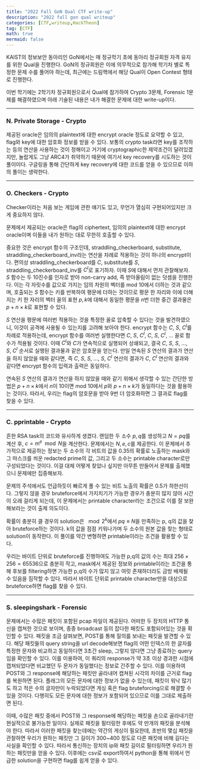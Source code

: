 ```yaml
---
title: "2022 Fall GoN Qual CTF write-up"
description: "2022 fall gon qual writeup"
categories: [CTF,writeup,HackTheon]
tag: [CTF]
math: true
mermaid: false
---
```


KAIST의 정보보안 동아리인 GoN에서는 매 정규학기 초에 동아리 정규회원 자격 유지를 위한 Qual을 진행한다. GoN의 정규회원은 이에 의무적으로 참가해 학기차 별로 특정한 문제 수를 풀어야 하는데, 최근에는 드림핵에서 해당 Qual이 Open Contest 형태로 진행한다.

이번 학기에는 2학기차 정규회원으로서 Qual에 참가하여 Crypto 3문제, Forensic 1문제를 해결하였으며 아래 기술된 내용은 내가 해결한 문제에 대한 write-up이다.

---

### N. Private Storage - Crypto

제공된 oracle은 임의의 plaintext에 대한 encrypt oracle 정도로 요약할 수 있고, flag와 key에 대한 암호화 정보를 받을 수 있다. 보통의 crypto task라면 key를 조작하는 등의 연산을 사용하는 것이 정해이고 거기에 cryptographic한 제약조건이 달려있겠지만, 놀랍게도 그냥 ARC4가 취약하기 때문에 여기서 key recovery를 시도하는 것이 풀이이다. 구글링을 통해 간단하게 key recovery에 대한 코드를 얻을 수 있으므로 이하의 풀이는 생략한다.

---

### O. Checkers - Crypto

Checker이라는 처음 보는 게임에 관한 얘기도 있고, 무언가 열심히 구현되어있지만 크게 중요하지 않다.

문제에서 제공되는 oracle은 flag의 ciphertext, 임의의 plaintext에 대한 encrypt oracle이며 이들을 내가 원하는 대로 무한히 호출할 수 있다.

중요한 것은 encrypt 함수의 구조인데, straddling_checkerboard, substitute, straddling_checkerboard_inv라는 연산을 차례로 적용하는 것이 하나의 encrypt이다. 편의상 straddling_checkerboard를 $C$, substitute를 $S$, straddling_checkerboard_inv를 $C^I$로 표기하자. 이때 $S$에 대해서 먼저 관찰해보자. $S$ 함수는 두 10진수를 인자로 받아 non-carry add, 즉 받아올림이 없는 덧셈을 진행한다. 이는 각 자릿수를 값으로 가지는 임의 차원의 벡터를 mod 10에서 더하는 것과 같으며, 호출되는 $S$ 함수는 키를 반복하여 평문에 더하는 것이므로 평문 한 자리와 이에 더해지는 키 한 자리의 벡터 꼴의 표현 $p,k$에 대해서 동일한 평문을 $n$번 더한 중간 결과물은 $p+n\times k$로 표현할 수 있다.

$S$ 연산을 평문에 여러번 적용하는 것을 특정한 꼴로 압축할 수 있다는 것을 발견하였으니, 이것이 공격에 사용될 수 있는지를 고려해 보아야 한다. encrypt 함수는 $C$, $S$, $C^I$를 차례로 적용하는데, encrypt 함수를 여러번 실행한다면 $C$, $S$, $C^I$, $C$, $S$, $C^I$, ... 꼴로 함수가 적용될 것이다. 이때 $C^I$와 $C$가 연속적으로 실행되어 상쇄되고, 결국 $C$, $S$, $S$, ..., $S$, $C^I$ 순서로 실행된 결과물과 같은 암호문을 얻는다. 만일 연속된 $S$ 연산의 결과가 연산을 하지 않았을 때와 같다면, 즉 $C$, $S$, $S$, ..., $S$, $C^I$ 연산의 결과가 $C$, $C^I$ 연산의 결과와 같다면 encrypt 함수의 입력과 출력은 동일하다.

연속된 $S$ 연산의 결과가 연산을 하지 않았을 때와 같기 위해서 생각할 수 있는 간단한 방법은 $p+n\times k$에서 $n$이 10이면 mod 10에서 $p$와 $p+n\times k$가 동일하다는 것을 활용하는 것이다. 따라서, 우리는 flag의 암호문을 받아 9번 더 암호화하면 그 결과로 flag를 찾을 수 있다.

---

### C. pprintable - Crypto

흔한 RSA task의 코드와 유사하게 생겼다. 랜덤한 두 소수 $p,q$를 생성하고 $N=pq$를 계산 후, $c=m^e \mod N$을 계산한다. 문제에서는 $N,e,c$를 제공한다. 이 문제에서 추가적으로 제공하는 정보는 두 소수의 각 비트의 값을 0.35의 확률로 노출하는 mask와 그 마스크를 씌운 redacted prime의 값, 그리고 두 소수는 printable character로만 구성되었다는 것이다. 이걸 대체 어떻게 찾았나 싶지만 아무튼 만들어서 문제를 출제했으니 문제에만 집중해보자.

문제의 주석에서도 언급하듯이 빠르게 풀 수 있는 비트 노출의 확률은 0.5가 하한선이다. 그렇지 않을 경우 bruteforce에서 가지치기가 가능한 경우가 충분히 많지 않아 시간이 오래 걸리게 되는데, 이 문제에서는 printable character라는 조건으로 이를 잘 보완해보라는 것이 출제 의도이다.

확률이 충분히 클 경우의 solution은 $\mod 2^k$에서 $pq\equiv N$을 만족하는 p, q의 값을 찾아 bruteforce하는 것이다. k의 값을 점점 키워나가며 두 소수의 원본 값을 찾는 형태로 solution이 동작한다. 이 풀이를 약간 변형하면 printable이라는 조건을 활용할 수 있다.

우리는 바이트 단위로 bruteforce를 진행하여도 가능한 p,q의 값의 수는 최대 $256\times256=65536$으로 충분히 작고, mask에서 제공된 정보와 printable이라는 조건을 통해 후보를 filtering하면 가능한 p,q의 수가 많지 않고 여럿 존재하더라도 금방 배제될 수 있음을 짐작할 수 있다. 따라서 바이트 단위로 printable character만을 대상으로 bruteforce하면 flag를 찾을 수 있다.

---

### S. sleepingshark - Forensic

문제에서는 수많은 패킷이 포함된 pcap 파일이 제공된다. 어떠한 두 장치의 HTTP 통신을 캡쳐한 것으로 보이며, 종종 broadcast 등의 잡다한 패킷도 포함되어있는 것을 확인할 수 있다. 패킷을 조금 살펴보면, POST를 통해 질의를 보내는 패킷을 발견할 수 있다. 해당 패킷들의 query string을 url decode해보면 flag의 어떤 인덱스의 한 글자를 특정한 문자와 비교하고 동일하다면 3초간 sleep, 그렇지 않다면 그냥 종료하는 query임을 확인할 수 있다. 이를 이용하여, 이 쿼리의 response가 약 3초 이상 경과한 시점에 캡쳐되었다면 비교했던 두 문자가 동일했다는 정보로 간주할 수 있다. 이를 이용하여 POST와 그 response에 해당하는 패킷만 골라내어 캡쳐된 시각의 차이를 근거로 flag를 복원하면 된다. 플래그의 모든 문자에 대한 정보가 없을 수 있는데, 패킷이 워낙 많기도 하고 적은 수의 글자만이 누락되었다면 게싱 혹은 flag bruteforcing으로 해결할 수 있을 것이다. 다행히도 모든 문자에 대한 정보가 포함되어 있으므로  이를 그대로 제출하면 된다.

이때, 수많은 패킷 중에서 POST와 그 response에 해당하는 패킷을 손으로 골라내기란 현실적으로 불가능한 일이다. 실제로 패킷을 필터링한 후에도 약 만개의 패킷을 분석해야 한다. 따라서 이러한 패킷을 찾는데에는 약간의 게싱이 필요한데, 초반의 몇십 패킷을 관찰하면 우리가 원하는 패킷만 그 길이가 300~400 정도로 다른 패킷에 비해 길다는 사실을 확인할 수 있다. 따라서 통신하는 장치의 ip와 패킷 길이로 필터링하면 우리가 원하는 패킷만을 얻을 수 있다. 이후에는 csv로 export하여서 python을 통해 위에서 언급한 solution을 구현하면 flag를 쉽게 얻을 수 있다.